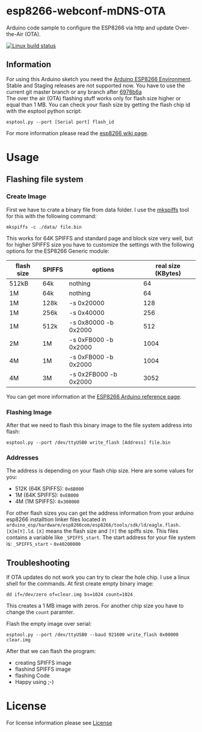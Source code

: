 # esp8266-webconf-mDNS-OTA
Arduino code sample to configure the ESP8266 via http and update Over-the-Air (OTA).

[![Linux build status](https://travis-ci.org/pgollor/esp8266-webconf-mDNS-OTA.svg)](https://travis-ci.org/pgollor/esp8266-webconf-mDNS-OTA)

## Information
For using this Arduino sketch you need the [Arduino ESP8266 Environment](https://github.com/esp8266/Arduino). Stable and Staging releases are not supported now. You have to use the current git master branch or any branch after [6978b6a](https://github.com/esp8266/Arduino/tree/6978b6a7773ca4743c332ead2097a4189e5533d1)
<br>
The over the air (OTA) flashing stuff works only for flash size higher or equal than 1 MB.
You can check your flash size by getting the flash chip id with the esptool python script:
```
esptool.py --port [Serial port] flash_id
```
For more information please read the [esp8266 wiki page](http://www.esp8266.com/wiki/doku.php?id=esp8266-module-family#modules).

# Usage

## Flashing file system

### Create Image
First we have to crate a binary file from data folder.
I use the [mkspiffs](https://github.com/igrr/mkspiffs) tool for this with the following command:
```
mkspiffs -c ./data/ file.bin
```
This works for 64K SPIFFS and standard page and block size very well, but for higher SPIFFS size you have to customize the settings with the following options for the ESP8266 Generic module:

flash size | SPIFFS | options | real size (KBytes)
-----------|--------|---------|------------------
512kB | 64k | nothing | 64
1M | 64k | nothing | 64
1M | 128k | -s 0x20000 | 128
1M | 256k | -s 0x40000 | 256
1M | 512k | -s 0x80000 -b 0x2000 | 512
2M | 1M | -s 0xFB000 -b 0x2000 | 1004
4M | 1M | -s 0xFB000 -b 0x2000 | 1004
4M | 3M | -s 0x2FB000 -b 0x2000 | 3052

You can get more information at the [ESP8266 Arduino reference page](https://github.com/esp8266/Arduino/blob/esp8266/hardware/esp8266com/esp8266/doc/reference.md#file-system).


### Flashing Image
After that we need to flash this binary image to the file system address into flash:
```
esptool.py --port /dev/ttyUSB0 write_flash [Address] file.bin
```

### Addresses
The address is depending on your flash chip size. Here are some values for you:
- 512K (64K SPIFFS): `0x6B000`
- 1M (64K SPIFFS): `0xEB000`
- 4M (1M SPIFFS): `0x300000`

For other flash sizes you can get the address information from your arduino esp8266 installtion linker files located in
`arduino_esp/hardware/esp8266com/esp8266/tools/sdk/ld/eagle.flash.[X]m[Y].ld`.
`[X]` means the flash size and `[Y]` the spiffs size. This files contains a variable like `_SPIFFS_start`.
The start address for your file system is: `_SPIFFS_start` - `0x40200000`

## Troubleshooting

If OTA updates do not work you can try to clear the hole chip. I use a linux shell for the commands.
At first create empty binary image:
```
dd if=/dev/zero of=clear.img bs=1024 count=1024
```
This creates a 1 MB image with zeros. For another chip size you have to change the `count` paramter.

Flash the empty image over serial:
```
esptool.py --port /dev/ttyUSB0 --baud 921600 write_flash 0x00000 clear.img
```

After that we can flash the program:
* creating SPIFFS image
* flashind SPIFFS image
* flashing Code
* Happy using ;-)


# License
For license information please see [License](LICENSE.md)
